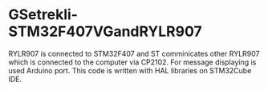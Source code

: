 # GSetrekli-STM32F407VGandRYLR907
RYLR907 is connected to STM32F407 and ST comminicates other RYLR907 which is connected to the computer via CP2102. For message displaying is used Arduino port.
This code is written with HAL libraries on STM32Cube IDE.
